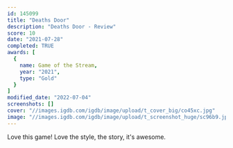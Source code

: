 ```yaml
---
id: 145099
title: "Deaths Door"
description: "Deaths Door - Review"
score: 10
date: "2021-07-28"
completed: TRUE
awards: [
  {
    name: Game of the Stream,
    year: "2021",
    type: "Gold"
  }
]
modified_date: "2022-07-04"
screenshots: []
cover: "//images.igdb.com/igdb/image/upload/t_cover_big/co45xc.jpg"
image: "//images.igdb.com/igdb/image/upload/t_screenshot_huge/sc96b9.jpg"
---
```

Love this game! Love the style, the story, it's awesome.